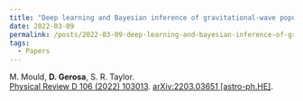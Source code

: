 ```yaml
---
title: "Deep learning and Bayesian inference of gravitational-wave populations: hierarchical black-hole mergers"
date: 2022-03-09
permalink: /posts/2022-03-09-deep-learning-and-bayesian-inference-of-gravitational-wave-populations-hierarchical-black-hole-mergers
tags:
  - Papers
---
```






M. Mould, **D. Gerosa**, S. R. Taylor.\
[Physical Review D 106 (2022) 103013](https://journals.aps.org/prd/abstract/10.1103/PhysRevD.106.103013). [arXiv:2203.03651 [astro-ph.HE]](https://arxiv.org/abs/2203.03651).